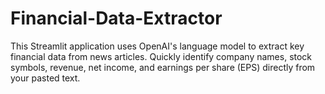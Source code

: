 # Financial-Data-Extractor
This Streamlit application uses OpenAI's language model  to extract key financial data from news articles. Quickly identify company names, stock symbols, revenue, net income, and earnings per share (EPS) directly from your pasted text.
